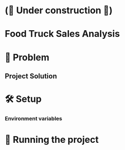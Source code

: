 # (🚧 Under construction 🚧)

# Food Truck Sales Analysis

# 📃 Problem

## Project Solution


# 🛠️ Setup

### Environment variables

# 🛫 Running the project


